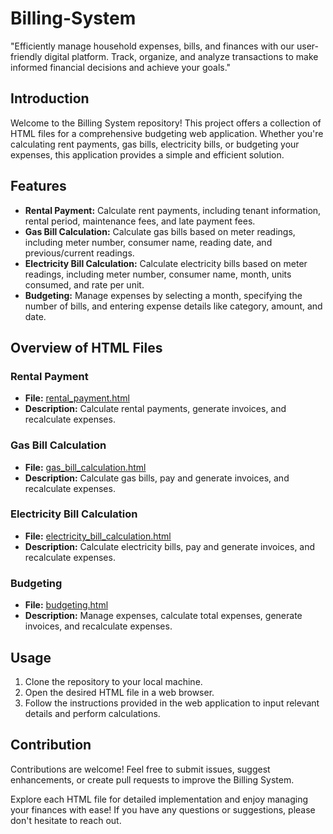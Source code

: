 # Billing-System
"Efficiently manage household expenses, bills, and finances with our user-friendly digital platform. Track, organize, and analyze transactions to make informed financial decisions and achieve your goals."

## Introduction
Welcome to the Billing System repository! This project offers a collection of HTML files for a comprehensive budgeting web application. Whether you're calculating rent payments, gas bills, electricity bills, or budgeting your expenses, this application provides a simple and efficient solution.

## Features
- **Rental Payment:** Calculate rent payments, including tenant information, rental period, maintenance fees, and late payment fees.
- **Gas Bill Calculation:** Calculate gas bills based on meter readings, including meter number, consumer name, reading date, and previous/current readings.
- **Electricity Bill Calculation:** Calculate electricity bills based on meter readings, including meter number, consumer name, month, units consumed, and rate per unit.
- **Budgeting:** Manage expenses by selecting a month, specifying the number of bills, and entering expense details like category, amount, and date.

## Overview of HTML Files
### Rental Payment
- **File:** [rental_payment.html](rent.html)
- **Description:** Calculate rental payments, generate invoices, and recalculate expenses.

### Gas Bill Calculation
- **File:** [gas_bill_calculation.html](gasbill.html)
- **Description:** Calculate gas bills, pay and generate invoices, and recalculate expenses.

### Electricity Bill Calculation
- **File:** [electricity_bill_calculation.html](electricitybill.html)
- **Description:** Calculate electricity bills, pay and generate invoices, and recalculate expenses.

### Budgeting
- **File:** [budgeting.html](Budgeting.html)
- **Description:** Manage expenses, calculate total expenses, generate invoices, and recalculate expenses.

## Usage
1. Clone the repository to your local machine.
2. Open the desired HTML file in a web browser.
3. Follow the instructions provided in the web application to input relevant details and perform calculations.

## Contribution
Contributions are welcome! Feel free to submit issues, suggest enhancements, or create pull requests to improve the Billing System.



Explore each HTML file for detailed implementation and enjoy managing your finances with ease! If you have any questions or suggestions, please don't hesitate to reach out.
